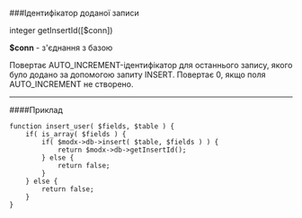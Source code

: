 ###Ідентифікатор доданої записи

integer getInsertId([$conn])

**$conn** - з'єднання з базою

Повертає AUTO_INCREMENT-ідентифікатор для останнього запису, якого було додано за допомогою запиту INSERT. Повертає 0, якщо поля AUTO_INCREMENT не створено.

***

####Приклад

	function insert_user( $fields, $table ) {  
		if( is_array( $fields ) {  
			if( $modx->db->insert( $table, $fields ) ) {  
				return $modx->db->getInsertId();  
			} else {  
				return false;  
			}  
		} else {  
			return false;  
		}  
	}
